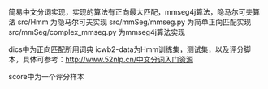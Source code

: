 简易中文分词实现，实现的算法有正向最大匹配，mmseg4j算法，隐马尔可夫算法
src/Hmm 为隐马尔可夫实现
src/mmSeg/mmseg.py 为简单正向匹配实现
src/mmSeg/complex_mmseg.py 为mmseg4j算法实现

dics中为正向匹配所用词典
icwb2-data为Hmm训练集，测试集，以及评分脚本，具体可参考：http://www.52nlp.cn/中文分词入门资源

score中为一个评分样本
